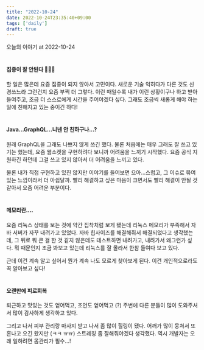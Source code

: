 ```yaml
---
title: "2022-10-24"
date: 2022-10-24T23:35:40+09:00
tags: ['daily']
draft: true
---
```


오늘의 이야기 at 2022-10-24
<!--more--> 

#
#### 집중이 잘 안된다 🤦🏻‍♀️
할 일은 많은데 요즘 집중이 되지 않아서 고민이다.
새로운 기술 익히다가 다른 것도 신경쓰느라 그런건지 요즘 부쩍 더 그렇다.
이런 때일수록 내가 이런 상황이구나 하고 받아들여주고, 조금 더 스스로에게 시간을 주어야겠다 싶다.
그래도 조금씩 새롭게 해야 하는 일에 친해지고 있는 중이긴 하다!


#
#### Java...GraphQL...니넨 안 친하구나...?
원래 GraphQL을 그래도 나쁘지 않게 쓰긴 했다. 
물론 처음에는 매우 그래도 잘 쓰고 있기는 했는데, 요즘 웹소켓을 구현하려다 보니까 어려움을 느끼기 시작했다. 
요즘 공식 지원하긴 하던데 그걸 쓰고 있지 않아서 더 어려움을 느끼고 있다.

물론 내가 직접 구현하고 있진 않지만 이야기를 들어보면 으아...스럽고, 그 이슈로 묶여있는 느낌이라서 더 아쉽달까.
빨리 해결하고 싶은 마음이 크면서도 빨리 해결이 안될 것 같아서 요즘 어려운 부분이다.


#
#### 메모리란....
요즘 리눅스 상태를 보는 것에 약간 집착처럼 보게 됐는데 리눅스 메모리가 부족해서 자바 서버가 자꾸 내려가고 있었다.
자바 힙사이즈를 해결해줘서 해결되었다고 생각했는데, 그 뒤로 뭐 큰 걸 한 것 같지 않은데도 테스트하면 내려가고, 내려가서 왜그런가 싶다.
뭐 때문인지 조금 봐보고 있는데 리눅스를 잘 몰라서 한참 들여다 보고 있다.

근데 이건 계속 알고 싶어서 뭔가 계속 나도 모르게 찾아보게 된다.
이건 개인적으로라도 꼭 알아보고 싶다!


#
#### 오랜만에 피로회복
퇴근하고 맛있는 것도 얻어먹고, 조언도 얻어먹고 (?)
주변에 다른 분들이 많이 도와주셔서 많이 감사하게 생각하고 있다.

그리고 나서 피부 관리랑 마사지 받고 나서 좀 많이 힐링이 됐다.
어깨가 많이 뭉쳐서 또 혼나고 오긴 왔지만 (ㅋㅋ ㅠㅠ) 스트레칭 좀 잘해줘야겠다 생각했다.
역시 개발자는 오래 일하려면 몸관리가 필수...!
